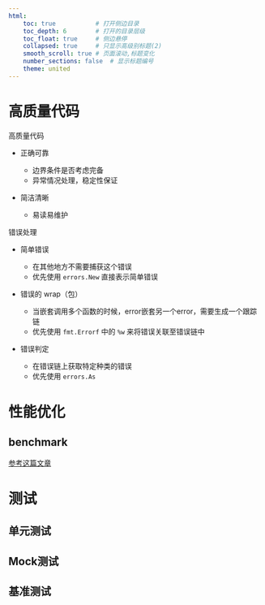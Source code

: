```yaml
---
html:
    toc: true           # 打开侧边目录
    toc_depth: 6        # 打开的目录层级
    toc_float: true     # 侧边悬停
    collapsed: true     # 只显示高级别标题(2)
    smooth_scroll: true # 页面滚动,标题变化
    number_sections: false  # 显示标题编号
    theme: united
---
```


# 高质量代码

高质量代码

* 正确可靠
  * 边界条件是否考虑完备
  * 异常情况处理，稳定性保证

* 简洁清晰
  * 易读易维护

错误处理
* 简单错误
  * 在其他地方不需要捕获这个错误
  * 优先使用 `errors.New` 直接表示简单错误
  
* 错误的 wrap（包）
  * 当嵌套调用多个函数的时候，error嵌套另一个error，需要生成一个跟踪链
  * 优先使用 `fmt.Errorf` 中的 `%w` 来将错误关联至错误链中

* 错误判定
  * 在错误链上获取特定种类的错误
  * 优先使用 `errors.As`

# 性能优化

## benchmark
[参考这篇文章](https://geektutu.com/post/hpg-benchmark.html)


# 测试

## 单元测试

## Mock测试

## 基准测试